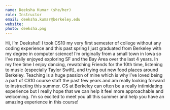 ```yaml
---
name: Deeksha Kumar (she/her)
role: Instructor
email: deeksha.kumar@berkeley.edu
website:
photo: deeksha.png
---
```

Hi, I’m Deeksha!! I took CS10 my very first semester of college without any coding experience and this past spring I just graduated from Berkeley with my degree in computer science! I’m originally from a small town in Iowa so I’ve really enjoyed exploring SF and the Bay Area over the last 4 years.  In my free time I enjoy dancing, rewatching Friends for the 10th time, listening to music (especially Taylor Swift), and trying out new food places around Berkeley. Teaching is a huge passion of mine which is why I’ve loved being a part of CS10 course staff the past few years and am really looking forward to instructing this summer. CS at Berkeley can often be a really intimidating experience but I really hope that we can help it feel more approachable and welcoming. I’m so excited to meet you all this summer and help you have an amazing experience in this course!
